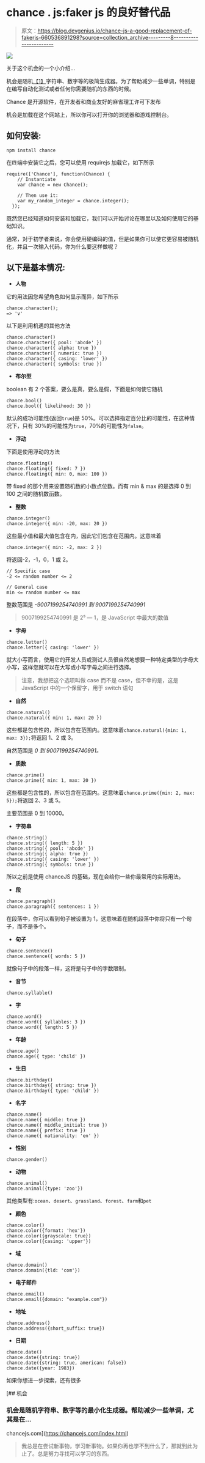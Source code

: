 # chance . js:faker js 的良好替代品

> 原文：<https://blog.devgenius.io/chance-js-a-good-replacement-of-fakerjs-660536891298?source=collection_archive---------8----------------------->

![](img/18016ff00bd042a39907a4ae2c12960e.png)

关于这个机会的一个小介绍…

机会是随机[【1】](https://chancejs.com/#true-random)字符串、数字等的极简生成器。为了帮助减少一些单调，特别是在编写自动化测试或者任何你需要随机的东西的时候。

Chance 是开源软件，在开发者和商业友好的麻省理工许可下发布

机会是加载在这个网站上，所以你可以打开你的浏览器和游戏控制台。

## 如何安装:

```
npm install chance
```

在终端中安装它之后，您可以使用 requirejs 加载它，如下所示

```
require(['Chance'], function(Chance) {
    // Instantiate
    var chance = new Chance();

    // Then use it:
    var my_random_integer = chance.integer();
  });
```

既然您已经知道如何安装和加载它，我们可以开始讨论在哪里以及如何使用它的基础知识。

通常，对于初学者来说，你会使用硬编码的值，但是如果你可以使它更容易被随机化，并且一次输入代码，你为什么要这样做呢？

## 以下是基本情况:

*   **人物**

它的用法因您希望角色如何显示而异，如下所示

```
chance.character();
=> 'v'
```

以下是利用机遇的其他方法

```
chance.character()
chance.character({ pool: 'abcde' })
chance.character({ alpha: true })
chance.character({ numeric: true })
chance.character({ casing: 'lower' })
chance.character({ symbols: true })
```

*   **布尔型**

boolean 有 2 个答案，要么是真，要么是假，下面是如何使它随机

```
chance.bool()
chance.bool({ likelihood: 30 })
```

默认的成功可能性(返回`true`)是 50%。可以选择指定百分比的可能性，在这种情况下，只有 30%的可能性为`true`，70%的可能性为`false`。

*   **浮动**

下面是使用浮动的方法

```
chance.floating()
chance.floating({ fixed: 7 })
chance.floating({ min: 0, max: 100 })
```

带 fixed 的那个用来设置随机数的小数点位数。而有 min & max 的是选择 0 到 100 之间的随机数函数。

*   **整数**

```
chance.integer()
chance.integer({ min: -20, max: 20 })
```

这些最小值和最大值包含在内，因此它们包含在范围内。这意味着

```
chance.integer({ min: -2, max: 2 })
```

将返回-2，-1，0，1 或 2。

```
// Specific case
-2 <= random number <= 2

// General case
min <= random number <= max
```

整数范围是 *-9007199254740991 到 9007199254740991*

> 9007199254740991 是 2⁵ — 1，是 JavaScript 中最大的数值

*   **字母**

```
chance.letter()
chance.letter({ casing: 'lower' })
```

就大小写而言，使用它的开发人员或测试人员很自然地想要一种特定类型的字母大小写，这样您就可以在大写或小写字母之间进行选择。

> 注意，我想把这个选项叫做 case 而不是 case，但不幸的是，这是 JavaScript 中的一个保留字，用于 switch 语句

*   **自然**

```
chance.natural()
chance.natural({ min: 1, max: 20 })
```

这些都是包含性的，所以包含在范围内。这意味着`chance.natural({min: 1, max: 3});`将返回 1、2 或 3。

自然范围是 *0 到 9007199254740991。*

*   **质数**

```
chance.prime()
chance.prime({ min: 1, max: 20 })
```

这些都是包含性的，所以包含在范围内。这意味着`chance.prime({min: 2, max: 5});`将返回 2、3 或 5。

主要范围是 0 到 10000。

*   **字符串**

```
chance.string()
chance.string({ length: 5 })
chance.string({ pool: 'abcde' })
chance.string({ alpha: true })
chance.string({ casing: 'lower' })
chance.string({ symbols: true })
```

所以之前是使用 chanceJS 的基础，现在会给你一些你最常用的实际用法。

*   **段**

```
chance.paragraph()
chance.paragraph({ sentences: 1 })
```

在段落中，你可以看到句子被设置为 1，这意味着在随机段落中你将只有一个句子，而不是多个。

*   **句子**

```
chance.sentence()
chance.sentence({ words: 5 })
```

就像句子中的段落一样，这将是句子中的字数限制。

*   **音节**

```
chance.syllable()
```

*   **字**

```
chance.word()
chance.word({ syllables: 3 })
chance.word({ length: 5 })
```

*   **年龄**

```
chance.age()
chance.age({ type: 'child' })
```

*   **生日**

```
chance.birthday()
chance.birthday({ string: true })
chance.birthday({ type: 'child' })
```

*   **名字**

```
chance.name()
chance.name({ middle: true })
chance.name({ middle_initial: true })
chance.name({ prefix: true })
chance.name({ nationality: 'en' })
```

*   **性别**

```
chance.gender()
```

*   **动物**

```
chance.animal()
chance.animal({type: 'zoo'})
```

其他类型有:`ocean`、`desert`、`grassland`、`forest`、`farm`和`pet`

*   **颜色**

```
chance.color()
chance.color({format: 'hex'})
chance.color({grayscale: true})
chance.color({casing: 'upper'})
```

*   **域**

```
chance.domain()
chance.domain({tld: 'com'})
```

*   **电子邮件**

```
chance.email()
chance.email({domain: "example.com"})
```

*   **地址**

```
chance.address()
chance.address({short_suffix: true})
```

*   **日期**

```
chance.date()
chance.date({string: true})
chance.date({string: true, american: false})
chance.date({year: 1983})
```

如果你想进一步探索，还有很多

[](https://chancejs.com/index.html) [## 机会

### 机会是随机字符串、数字等的最小化生成器。帮助减少一些单调，尤其是在…

chancejs.com](https://chancejs.com/index.html) 

> 我总是在尝试新事物，学习新事物。如果你再也学不到什么了，那就到此为止了。总是努力寻找可以学习的东西。